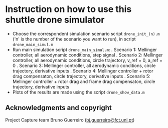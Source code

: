# Instruction on how to use this shuttle drone simulator

- Choose the correspondent simulation scenario script `drone_init_(n).m` ('n' is the number of the scenario you want to run),
in script `drone_main_simul.m`
- Run main simulation script `drone_main_simul.m`:
    . Scenario 1: Mellinger controller, all aerodynamic conditions, step signal
    . Scenario 2: Mellinger controller, all aerodynamic conditions, circle trajectory, v_ref = 0, a_ref = 0
    . Scenario 3: Mellinger controller, all aerodynamic conditions, circle trajectory, derivative inputs
    . Scenario 4: Mellinger controller + rotor drag compensaton, circle trajectory, derivative inputs
    . Scenario 5: Mellinger controller + rotor drag and frame drag compensaton, circle trajectory, derivative inputs
- Plots of the results are made using the script `drone_show_data.m`

## Acknowledgments and copyright

Project Capture team
Bruno Guerreiro (bj.guerreiro@fct.unl.pt)


